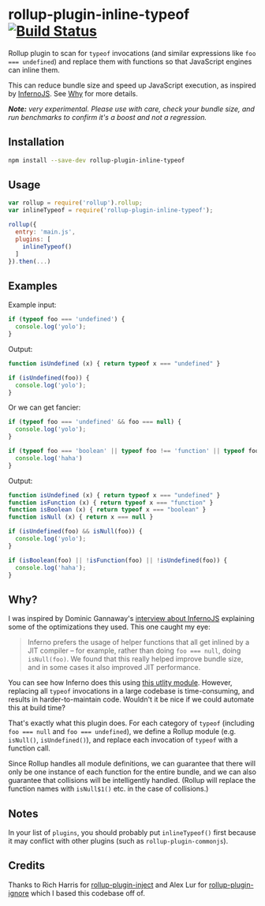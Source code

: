 rollup-plugin-inline-typeof [![Build Status](https://travis-ci.org/nolanlawson/rollup-plugin-inline-typeof.svg?branch=master)](https://travis-ci.org/nolanlawson/rollup-plugin-inline-typeof)
=====

Rollup plugin to scan for `typeof` invocations (and similar expressions like `foo === undefined`) and replace
them with functions so that JavaScript engines can inline them.

This can reduce bundle size and speed up JavaScript execution, as inspired by
 [InfernoJS](http://survivejs.com/blog/inferno-interview/). See [Why](#why) for more details.

_**Note:** very experimental. Please use with care, check your bundle size, and run benchmarks to confirm it's a boost and not a regression._

## Installation

```bash
npm install --save-dev rollup-plugin-inline-typeof
```

## Usage

```js
var rollup = require('rollup').rollup;
var inlineTypeof = require('rollup-plugin-inline-typeof');

rollup({
  entry: 'main.js',
  plugins: [
    inlineTypeof()
  ]
}).then(...)
```

## Examples

Example input:

```js
if (typeof foo === 'undefined') {
  console.log('yolo');
}
```

Output:

```js
function isUndefined (x) { return typeof x === "undefined" }

if (isUndefined(foo)) {
  console.log('yolo');
}
```

Or we can get fancier:

```js
if (typeof foo === 'undefined' && foo === null) {
  console.log('yolo');
}

if (typeof foo === 'boolean' || typeof foo !== 'function' || typeof foo !== 'undefined') {
  console.log('haha')
}
```

Output:

```js
function isUndefined (x) { return typeof x === "undefined" }
function isFunction (x) { return typeof x === "function" }
function isBoolean (x) { return typeof x === "boolean" }
function isNull (x) { return x === null }

if (isUndefined(foo) && isNull(foo)) {
  console.log('yolo');
}

if (isBoolean(foo) || !isFunction(foo) || !isUndefined(foo)) {
  console.log('haha');
}
```

## Why?

I was inspired by Dominic Gannaway's [interview about InfernoJS](http://survivejs.com/blog/inferno-interview/) explaining some
of the optimizations they used. This one caught my eye:

> Inferno prefers the usage of helper functions that all get inlined by a JIT compiler – for example, rather than
> doing `foo === null`, doing `isNull(foo)`.
> We found that this really helped improve bundle size, and in some cases it also improved JIT performance.

You can see how Inferno does this using [this utlity module](https://github.com/trueadm/inferno/blob/adcd7a1bd98590224afe0b51c96be0995135477a/src/shared.ts). However, replacing all `typeof` invocations
in a large codebase is time-consuming, and results in harder-to-maintain code. Wouldn't it be nice if we could automate this
at build time?

That's exactly what this plugin does. For each category of `typeof` (including `foo === null` and `foo === undefined`), we define
a Rollup module (e.g. `isNull()`, `isUndefined()`), and replace each invocation of `typeof` with a function call.

Since Rollup handles
all module definitions, we can guarantee that there will only be one instance of each function for the entire bundle, and we can also guarantee that
collisions will be intelligently handled. (Rollup will replace the function names with `isNull$1()` etc. in the case of collisions.)

## Notes

In your list of `plugins`, you should probably put `inlineTypeof()` first because it may conflict with other plugins
(such as `rollup-plugin-commonjs`).

## Credits

Thanks to Rich Harris for [rollup-plugin-inject](https://github.com/rollup/rollup-plugin-inject) and Alex Lur for [rollup-plugin-ignore](https://github.com/alexlur/rollup-plugin-ignore) which I based this codebase off of.
